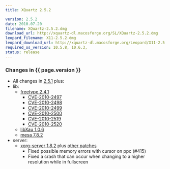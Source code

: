 ```yaml
---
title: XQuartz 2.5.2

version: 2.5.2
date: 2010.07.20
filename: XQuartz-2.5.2.dmg
download_url: http://xquartz-dl.macosforge.org/SL/XQuartz-2.5.2.dmg
leopard_filename: X11-2.5.2.dmg
leopard_download_url: http://xquartz-dl.macosforge.org/Leopard/X11-2.5.2.dmg
required_os_version: 10.5.8, 10.6.3,
status: release
---
```


### Changes in {{ page.version }} ###
  * All changes in [2.5.1](XQuartz-2.5.1.html) plus:
  * lib:
      * [freetype 2.4.1](http://freetype.sourceforge.net/index2.html#release-freetype-2.4.1)
        * [CVE-2010-2497](http://cve.mitre.org/cgi-bin/cvename.cgi?name=CVE-2010-2497)
        * [CVE-2010-2498](http://cve.mitre.org/cgi-bin/cvename.cgi?name=CVE-2010-2498)
        * [CVE-2010-2499](http://cve.mitre.org/cgi-bin/cvename.cgi?name=CVE-2010-2499)
        * [CVE-2010-2500](http://cve.mitre.org/cgi-bin/cvename.cgi?name=CVE-2010-2500)
        * [CVE-2010-2519](http://cve.mitre.org/cgi-bin/cvename.cgi?name=CVE-2010-2519)
        * [CVE-2010-2520](http://cve.mitre.org/cgi-bin/cvename.cgi?name=CVE-2010-2520)
      * [libXau 1.0.6](http://lists.x.org/archives/xorg-announce/2010-July/001355.html)
      * [mesa 7.8.2](http://www.mesa3d.org/relnotes-7.8.2.html)
  * server:
    * [xorg-server 1.8.2](http://lists.freedesktop.org/archives/xorg-announce/2010-June/001342.html) plus [other patches](http://cgit.freedesktop.org/~jeremyhu/xserver/log/?h=XQuartz-2.5.2)
      * Fixed possible memory errors with cursor on ppc (#415)
      * Fixed a crash that can occur when changing to a higher resolution while in fullscreen
